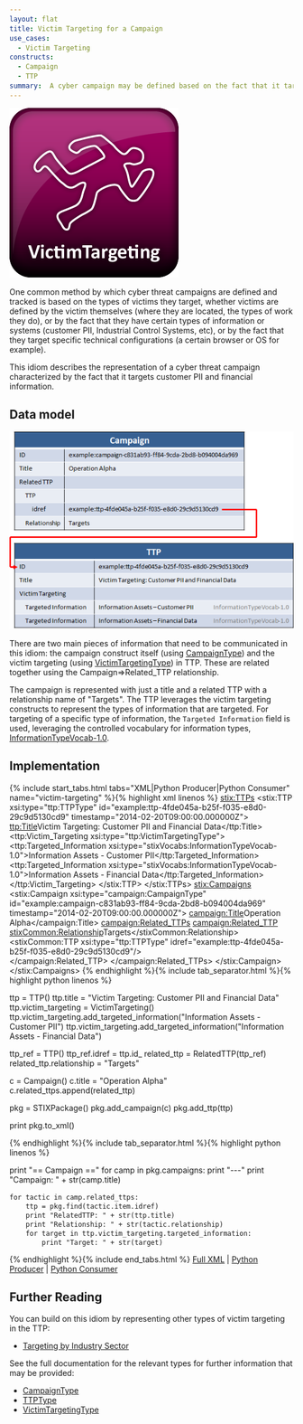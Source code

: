 ```yaml
---
layout: flat
title: Victim Targeting for a Campaign
use_cases:
  - Victim Targeting
constructs:
  - Campaign
  - TTP
summary:  A cyber campaign may be defined based on the fact that it targets a consistent set of victims, as defined by their nationality or industry sector (as an example). This idiom demonstrates how to express that in STIX, accomplished through the use of a related TTP.
---
```


<img src="/images/Victim Targeting.png" class="component-img" alt="Victim Targeting Icon" />

One common method by which cyber threat campaigns are defined and tracked is based on the types of victims they target, whether victims are defined by the victim themselves (where they are located, the types of work they do), or by the fact that they have certain types of information or systems (customer PII, Industrial Control Systems, etc), or by the fact that they target specific technical configurations (a certain browser or OS for example).

This idiom describes the representation of a cyber threat campaign characterized by the fact that it targets customer PII and financial information.

## Data model

<img src="diagram.png" alt="Campaign victim targeting" class="aside-text" />

There are two main pieces of information that need to be communicated in this idiom: the campaign construct itself (using [CampaignType](/data-model/{{site.current_version}}/campaign/CampaignType)) and the victim targeting (using [VictimTargetingType](/data-model/{{site.current_version}}/ttp/VictimTargetingType)) in TTP. These are related together using the Campaign=>Related_TTP relationship.

The campaign is represented with just a title and a related TTP with a relationship name of "Targets". The TTP leverages the victim targeting constructs to represent the types of information that are targeted. For targeting of a specific type of information, the `Targeted Information` field is used, leveraging the controlled vocabulary for information types, [InformationTypeVocab-1.0](/data-model/{{site.current_version}}/stixVocabs/InformationTypeVocab-1.0/).

## Implementation

{% include start_tabs.html tabs="XML|Python Producer|Python Consumer" name="victim-targeting" %}{% highlight xml linenos %}
<stix:TTPs>
    <stix:TTP xsi:type="ttp:TTPType" id="example:ttp-4fde045a-b25f-f035-e8d0-29c9d5130cd9" timestamp="2014-02-20T09:00:00.000000Z">
        <ttp:Title>Victim Targeting: Customer PII and Financial Data</ttp:Title>
        <ttp:Victim_Targeting xsi:type="ttp:VictimTargetingType">
            <ttp:Targeted_Information xsi:type="stixVocabs:InformationTypeVocab-1.0">Information Assets - Customer PII</ttp:Targeted_Information>
            <ttp:Targeted_Information xsi:type="stixVocabs:InformationTypeVocab-1.0">Information Assets - Financial Data</ttp:Targeted_Information>
        </ttp:Victim_Targeting>
    </stix:TTP>
</stix:TTPs>
<stix:Campaigns>
    <stix:Campaign xsi:type="campaign:CampaignType" id="example:campaign-c831ab93-ff84-9cda-2bd8-b094004da969" timestamp="2014-02-20T09:00:00.000000Z">
        <campaign:Title>Operation Alpha</campaign:Title> 
        <campaign:Related_TTPs>
            <campaign:Related_TTP>
                <stixCommon:Relationship>Targets</stixCommon:Relationship>
                <stixCommon:TTP xsi:type="ttp:TTPType" idref="example:ttp-4fde045a-b25f-f035-e8d0-29c9d5130cd9"/>    
            </campaign:Related_TTP>
        </campaign:Related_TTPs>
    </stix:Campaign>
</stix:Campaigns>
{% endhighlight %}{% include tab_separator.html %}{% highlight python linenos %}

ttp = TTP()
ttp.title = "Victim Targeting: Customer PII and Financial Data"
ttp.victim_targeting = VictimTargeting()
ttp.victim_targeting.add_targeted_information("Information Assets - Customer PII")
ttp.victim_targeting.add_targeted_information("Information Assets - Financial Data")

ttp_ref = TTP()
ttp_ref.idref = ttp.id_
related_ttp = RelatedTTP(ttp_ref)
related_ttp.relationship = "Targets"

c = Campaign()
c.title = "Operation Alpha"
c.related_ttps.append(related_ttp)

pkg = STIXPackage()
pkg.add_campaign(c)
pkg.add_ttp(ttp)

print pkg.to_xml()

{% endhighlight %}{% include tab_separator.html %}{% highlight python linenos %}

print "== Campaign =="
for camp in pkg.campaigns:
    print "---"
    print "Campaign: " + str(camp.title)
    
    for tactic in camp.related_ttps:
        ttp = pkg.find(tactic.item.idref)
        print "RelatedTTP: " + str(ttp.title)
        print "Relationship: " + str(tactic.relationship)
        for target in ttp.victim_targeting.targeted_information:
            print "Target: " + str(target)
{% endhighlight %}{% include end_tabs.html %}
[Full XML](victim-targeting.xml) | [Python Producer](victim-targeting_producer.py) | [Python Consumer](victim-targeting_consumer.py)

## Further Reading

You can build on this idiom by representing other types of victim targeting in the TTP:

* [Targeting by Industry Sector](../industry-sector)

See the full documentation for the relevant types for further information that may be provided:

* [CampaignType](/data-model/{{site.current_version}}/campaign/CampaignType)
* [TTPType](/data-model/{{site.current_version}}/ttp/TTPType)
* [VictimTargetingType](/data-model/{{site.current_version}}/ttp/VictimTargetingType)
